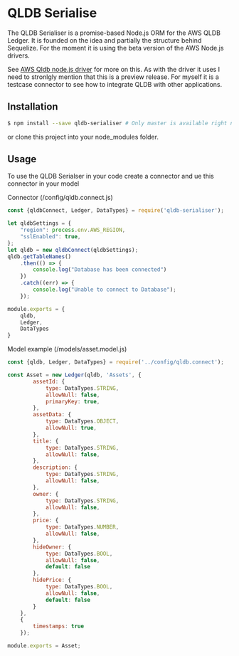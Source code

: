 # QLDB Serialise

The QLDB Serialiser is a promise-based Node.js ORM for the AWS QLDB Ledger. It is founded on the idea and partially the structure behind Sequelize. For the moment it is using the beta version of the AWS Node.js drivers.

See [AWS Qldb node.js driver](https://www.npmjs.com/package/amazon-qldb-driver-nodejs) for more on this. As with the driver it uses I need to stronlgly mention that this is a preview release. For myself it is a testcase connector to see how to integrate QLDB with other applications.

## Installation

```bash
$ npm install --save qldb-serialiser # Only master is available right now
```
or clone this project into your node_modules folder.
## Usage
To use the QLDB Serialser in your code create a connector and ue this connector in your model

Connector (/config/qldb.connect.js)
```javascript
const {qldbConnect, Ledger, DataTypes} = require('qldb-serialiser');

let qldbSettings = {
    "region": process.env.AWS_REGION,
    "sslEnabled": true,
};
let qldb = new qldbConnect(qldbSettings);
qldb.getTableNames()
    .then(() => {
        console.log("Database has been connected")
    })
    .catch((err) => {
        console.log("Unable to connect to Database");
    });

module.exports = {
    qldb,
    Ledger,
    DataTypes
}
```

Model example (/models/asset.model.js)
```javascript
const {qldb, Ledger, DataTypes} = require('../config/qldb.connect');

const Asset = new Ledger(qldb, 'Assets', {
        assetId: {
            type: DataTypes.STRING,
            allowNull: false,
            primaryKey: true,
        },
        assetData: {
            type: DataTypes.OBJECT,
            allowNull: true,
        },
        title: {
            type: DataTypes.STRING,
            allowNull: false,
        },
        description: {
            type: DataTypes.STRING,
            allowNull: false,
        },
        owner: {
            type: DataTypes.STRING,
            allowNull: false,
        },
        price: {
            type: DataTypes.NUMBER,
            allowNull: false,
        },
        hideOwner: {
            type: DataTypes.BOOL,
            allowNull: false,
            default: false
        },
        hidePrice: {
            type: DataTypes.BOOL,
            allowNull: false,
            default: false
        }
    },
    {
        timestamps: true
    });

module.exports = Asset;
```